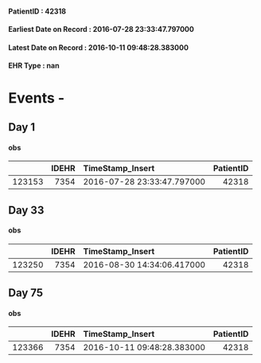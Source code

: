 
#### PatientID : 42318
#### Earliest Date on Record : 2016-07-28 23:33:47.797000
#### Latest Date on Record : 2016-10-11 09:48:28.383000
#### EHR Type : nan

# Events - 

## Day 1

#### obs
|        |   IDEHR | TimeStamp_Insert           |   PatientID |
|-------:|--------:|:---------------------------|------------:|
| 123153 |    7354 | 2016-07-28 23:33:47.797000 |       42318 |


## Day 33

#### obs
|        |   IDEHR | TimeStamp_Insert           |   PatientID |
|-------:|--------:|:---------------------------|------------:|
| 123250 |    7354 | 2016-08-30 14:34:06.417000 |       42318 |


## Day 75

#### obs
|        |   IDEHR | TimeStamp_Insert           |   PatientID |
|-------:|--------:|:---------------------------|------------:|
| 123366 |    7354 | 2016-10-11 09:48:28.383000 |       42318 |


